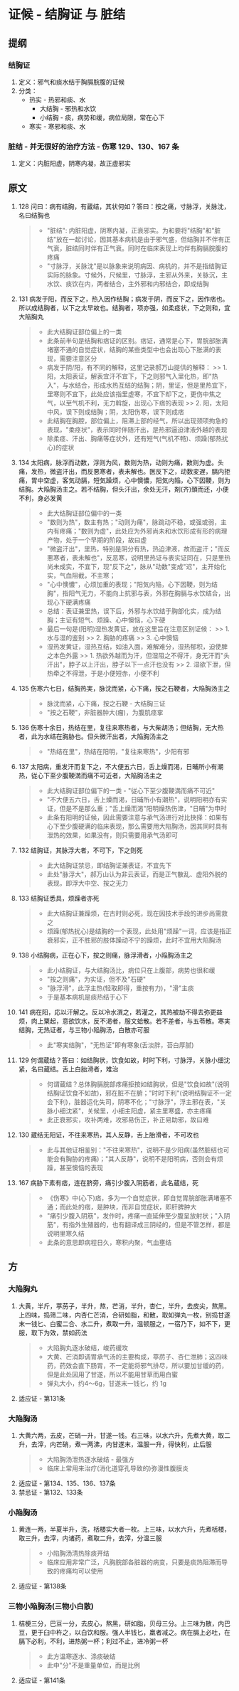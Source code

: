 # 证候 - 结胸证 与 脏结
## 提纲
### 结胸证
1. 定义：邪气和痰水结于胸膈脘腹的证候
2. 分类：
    * 热实 - 热邪和痰、水
        * 大结胸 - 邪热和水饮
        * 小结胸 - 痰，病势和缓，病位局限，常在心下
    * 寒实 - 寒邪和痰、水

### 脏结 - 并无很好的治疗方法 - 伤寒 129、130、167 条
1. 定义：内脏阳虚，阴寒内凝，故正虚邪实

## 原文
1. 128 问曰：病有结胸，有蔵结，其状何如？答曰：按之痛，寸脉浮，关脉沈，名曰结胸也
    > * "脏结": 内脏阳虚，阴寒内凝，正衰邪实。为和要将"结胸"和"脏结"放在一起讨论，因其基本病机是由于邪气盛，但结胸并不伴有正气衰，脏结同时伴有正气衰。同时在临床表现上均伴有胸膈脘腹的疼痛
    > * "寸脉浮，关脉沈"是以脉象来说明病因、病机的，并不是指结胸证实际的脉象。寸候外，尺候里，寸脉浮，主邪从外来，关脉沉，主水饮、痰饮在内，两者结合，主外邪和内邪结合，即成结胸
2. 131 病发于阳，而反下之，热入因作结胸；病发于阴，而反下之，因作痞也。所以成结胸者，以下之太早故也。结胸者，项亦强，如柔痉状，下之则和，宜大陥胸丸
    > * 此大结胸证部位偏上的一类
    > * 此条前半句是结胸和痞证的区别。痞证，通常是心下，胃脘部胀满堵塞不通的自觉症状，结胸的某些类型中也会出现心下胀满的表现，需要注意区分
    > * 病发于阴/阳，有不同的解释，这里记录郝万山提供的解释：
        >> 1. 阳，太阳表证，解表宜汗不宜下，下之则邪气入里化热，即"热入"，与水结合，形成水热互结的结胸；阴，里证，但是里热宜下，里寒则不宜下，此处应该指里虚寒，不宜下却下之，更伤中焦之气，以至气机不利，无力斡旋，出现心下痞的表现
        >> 2. 阳，太阳中风，误下则成结胸；阴，太阳伤寒，误下则成痞
    > * 此结胸在胸腔，部位偏上，阻滞上部的经气，所以出现颈项拘急的表现，"柔痉状"，表示同时伴随汗出，是热邪逼迫津液外越的表现
    > * 除柔痉、汗出、胸痛等症状外，还有短气(气机不畅)、烦躁(郁热扰心)的症状
3. 134 太阳病，脉浮而动数，浮则为风，数则为热，动则为痛，数则为虚。头痛，发热，微盗汗出，而反悪寒者，表未解也。医反下之，动数変遅，膈内拒痛，胃中空虚，客気动膈，短気躁烦，心中懊憹，阳気内陥，心下因鞕，则为结胸。大陥胸汤主之。若不结胸，但头汗出，余处无汗，剤(齐)頚而还，小便不利，身必发黄
    > * 此大结胸证部位偏中的一类
    > * "数则为热"，数主有热；"动则为痛"，脉跳动不稳，或强或弱，主内有疼痛；"数则为虚"，此处应为外邪尚未和水饮形成有形的病理产物，处于一个早期的阶段，故曰虚
    > * "微盗汗出"，里热，特别是阴分有热，热迫津液，故而盗汗；"而反悪寒者，表未解也"，反恶寒，说明里热证与表实证同在，只是里热尚未成实，不宜下，现"反下之"，脉从"动数"变成"迟"，主开始化实，气血阻截，不主寒；
    > * "心中懊憹"，心烦加重的表现；"阳気内陥，心下因鞕，则为结胸"，指阳气无力，不能向上抗邪与表，外邪在胸膈与水饮结合，出现心下硬满疼痛
    > * 总结：表证兼里热，误下后，外邪与水饮结于胸部化实，成为结胸；主证有短气、烦躁、心中懊恼，心下硬
    > * 最后一句是(阳明)湿热发黄证，放在这里旨在注意区别证候：
        >> 1. 水与湿的鉴别
        >> 2. 胸胁的疼痛
        >> 3. 心中懊恼
    > * 湿热发黄证，湿热互结，如油入面，难解难分，湿热郁积，迫使脾之本色外露
        >> 1. 热欲外越而为汗，但湿阻之不得汗，身无汗而"头汗出"，脖子以上汗出，脖子以下一点汗也没有
        >> 2. 湿欲下泄，但热牵之不得泄，于是小便短赤，小便不利
4. 135 伤寒六七日，结胸热実，脉沈而紧，心下痛，按之石鞕者，大陥胸汤主之
    > * 脉沈而紧，心下痛，按之石鞕 - 大结胸三证
    > * "按之石鞕"，非脏器肿大(瘤)，为腹肌痉挛
5. 136 伤寒十余日，热结在里，复往来寒热者，与大柴胡汤；但结胸，无大热者，此为水结在胸胁也。但头微汗出者，大陥胸汤主之
    > * "热结在里"，热结在阳明，"复往来寒热"，少阳有邪
6. 137 太阳病，重发汗而复下之，不大便五六日，舌上燥而渇，日晡所小有潮热，従心下至少腹鞕満而痛不可近者，大陥胸汤主之
    > * 此大结胸证部位偏下的一类 - "従心下至少腹鞕満而痛不可近"
    > * "不大便五六日，舌上燥而渇，日晡所小有潮热"，说明阳明亦有实证，但是不是那么重；"舌上燥而渇"阳明燥热伤津，"日晡"为申时
    > * 此条有阳明的证候，因此需要注意与承气汤进行对比抉择：如果有心下至少腹硬满的临床表现，那么需要用大陷胸汤，因其同时具有泄热的效果，如果没有，则只需要用承气汤即可
7. 132 结胸证，其脉浮大者，不可下，下之则死
    > * 此大结胸证禁忌，即结胸证兼表证，不宜先下
    > * 此处"脉浮大"，郝万山认为非云表证，而是正气散乱、虚阳外脱的表现，即浮大中空、按之无力
8. 133 结胸证悉具，烦躁者亦死
    > * 此大结胸证兼躁烦，在古时则必死，现在因技术手段的进步尚需救之
    > * 烦躁(郁热扰心)是结胸的一个表现，此处用"烦躁"一词，应该是指正衰邪实，正不胜邪的肢体躁动不宁的躁烦，此时不宜用大陷胸汤
9. 138 小结胸病，正在心下，按之则痛，脉浮滑者，小陥胸汤主之
    > * 此小结胸证，与大结胸汤比，病位只在上腹部，病势也很和缓
    > * "按之则痛"，为实证，但不及"石硬"
    > * "脉浮滑"，此浮主热(轻取即得，重按有力)，"滑"主痰
    > * 于是基本病机是痰热结于心下
10. 141 病在阳，応以汗解之。反以冷水潠之，若灌之，其热被劫不得去弥更益烦，肉上粟起，意欲饮水，反不渇者，服文蛤散。若不差者，与五苓散。寒実结胸，无热证者，与三物小陥胸汤，白散亦可服
    > * 此"寒実结胸"，"无热证"即有寒象(舌淡胖，苔白厚腻)

11. 129 何谓蔵结？答曰：如结胸状，饮食如故，时时下利，寸脉浮，关脉小细沈紧，名曰蔵结。舌上白胎滑者，难治
    > * 何谓蔵结？总体胸膈脘部疼痛拒按如结胸状，但是"饮食如故"(说明结胸证饮食不如故)，邪在脏不在腑；"时时下利"(说明结胸证不一定会下利)，脏器运化失司，阴寒不化；"寸脉浮"，浮主邪在表，"关脉小细沈紧"，关候里，小细主阳虚，紧主里寒盛，亦主疼痛
    > * 此正衰邪实，攻补两难，攻邪易伤正，补正易助邪，故曰难
12. 130 蔵结无阳证，不往来寒热，其人反静，舌上胎滑者，不可攻也
    > * 此与其他证相鉴别："不往来寒热"，说明不是少阳病(虽然脏结也可能会有胸胁的疼痛)；"其人反静"，说明不是阳明病，否则会有烦躁，甚至懊恼的表现
13. 167 病胁下素有痞，连在脐旁，痛引少腹入阴筋者，此名蔵结，死
    > * 《伤寒》中(心下)痞，多为一个自觉症状，即自觉胃脘部胀满堵塞不通；而此处的痞，是肿块，而非自觉症状，即肝脾肿大
    > * "痛引少腹入阴筋"，发作时，疼痛一直延伸至少腹呈放射状；"入阴筋"，有指外生殖器的，也有翻译成三阴经的，但是不管怎样，都是说明里寒久结
    > * 此条的意思即病程日久，寒积内聚，气血壅结

## 方
### 大陥胸丸
1. 大黄，半斤，葶苈子，半升，熬，芒消，半升，杏仁，半升，去皮尖，熬黑。上四味，捣筛二味，内杏仁芒消，合研如脂，和散，取如弹丸一枚，别捣甘遂末一钱匕、白蜜二合、水二升，煮取一升，温顿服之，一宿乃下，如不下，更服，取下为效，禁如药法
    > * 大陷胸丸逐水破结，峻药缓攻
    > * 大黄、芒消即调胃承气汤的主要构成，葶苈子、杏仁泄肺；这四味药，药效会直下肠胃，不一定能将邪气排尽，所以要加甘缓的药，但是此处因用了甘遂，所以不能用甘草而用白蜜
    > * 弹丸大小，约4～6g，甘遂末一钱匕，约 1g
2. 适应证 - 第131条

### 大陥胸汤
1. 大黄六两，去皮，芒硝一升，甘遂一钱。右三味，以水六升，先煮大黄，取二升，去滓，内芒硝，煮一两沸，内甘遂末，温服一升，得快利，止后服
    > * 大陷胸汤泄热逐水破结 - 最强方
    > * 临床上常用来治疗(消化道穿孔导致的)弥漫性腹膜炎
2. 适应证 - 第134、135、136、137条
3. 禁忌证 - 第132、133条

### 小陥胸汤
1. 黄连一两，半夏半升，洗，栝楼实大者一枚。上三味，以水六升，先煮栝楼，取三升，去滓，内诸药，煮取二升，去滓，分温三服
    > * 小陷胸汤清热除痰开结
    > * 临床应用非常广泛，凡胸脘部各脏器的病变，只要是痰热阻滞而导致的疼痛均可以使用
2. 适应证 - 第138条

### 三物小陥胸汤(三物小白散)
1. 桔梗三分，巴豆一分，去皮心，熬黑，研如脂，贝母三分。上三味为散，内巴豆，更于臼中杵之，以白饮和服。强人半钱匕，羸者减之。病在膈上必吐，在膈下必利，不利，进热粥一杯；利过不止，进冷粥一杯
    > * 此方温寒逐水、涤痰破结
    > * 此中"分"不是重量单位，而是比例
2. 适应证 - 第141条
